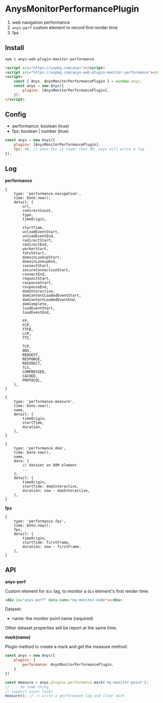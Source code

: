 # AnysMonitorPerformancePlugin

1. web navigation performance
2. `anys-perf` custom element to record first render time
3. fps

## Install

```sh
npm i anys-web-plugin-monitor-performance
```

```html
<script src="https://unpkg.com/anys"></script>
<script src="https://unpkg.com/anys-web-plugin-monitor-performance"></script>
<script>
    const { Anys, AnysMonitorPerformancePlugin } = window.anys;
    const anys = new Anys({
        plugins: [AnysMonitorPerformancePlugin],
    });
</script>
```

## Config

- performance: boolean (true)
- fps: boolean | number (true)

```js
const anys = new Anys({
    plugins: [AnysMonitorPerformancePlugin],
    fps: 40, // when fps is lower than 40, anys will write a log
});
```

## Log

**performance**

```
{
    type: 'performance.navigation',
    time: Date.now(),
    detail: {
        url,
        redirectCount,
        type,
        timeOrigin,

        startTime,
        unloadEventStart,
        unloadEventEnd,
        redirectStart,
        redirectEnd,
        workerStart,
        fetchStart,
        domainLookupStart,
        domainLookupEnd,
        connectStart,
        secureConnectionStart,
        connectEnd,
        requestStart,
        responseStart,
        responseEnd,
        domInteractive,
        domContentLoadedEventStart,
        domContentLoadedEventEnd,
        domComplete,
        loadEventStart,
        loadEventEnd,

        FP,
        FCP,
        TTFB,
        LCP,
        TTI,

        TCP,
        DNS,
        REQUEST,
        RESPONSE,
        REDIRECT,
        TLS,
        COMPRESSED,
        CACHED,
        PROTOCOL,
    },
}
```

```
{
    type: 'performance.measure',
    time: Date.now(),
    name,
    detail: {
        timeOrigin,
        startTime,
        duration,
    },
}
```

```
{
    type: 'performance.dom',
    time: Date.now(),
    name,
    data: {
        // dataset on DOM element
        ...
    },
    detail: {
        timeOrigin,
        startTime: domInteractive,
        duration: now - domInteractive,
    },
}
```

**fps**

```
{
    type: 'performance.fps',
    time: Date.now(),
    fps,
    detail: {
        timeOrigin,
        startTime: firstFrame,
        duration: now - firstFrame,
    },
}
```

## API

**anys-perf**

Custom element for `div` tag, to monitor a `div` element's first render time.

```html
<div is="anys-perf" data-name="my-monitor-node"></div>
```

Dataset:

- name: the monitor point name (required)

Other dataset properties will be report at the same time.

**mark(name)**

Plugin method to create a mark and get the measure method.

```js
const anys = new Anys({
    plugins: {
        performance: AnysMonitorPerformancePlugin,
    }
})
```

```js
const measure = anys.plugins.performance.mark('my-monitor-point');
// ... do some thing
// support async tasks
measure(); // -> write a performance log and clear mark
```
